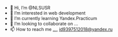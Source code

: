 - 👋 Hi, I’m @NLSUSR
- 👀 I’m interested in web development 
- 🌱 I’m currently learning Yandex.Practicum
- 💞️ I’m looking to collaborate on ...
- 📫 How to reach me [...](https://vk.com/nlsusr), id9397512018@yandex.ru

<!---
NLSUSR/NLSUSR is a ✨ special ✨ repository because its `README.md` (this file) appears on your GitHub profile.
You can click the Preview link to take a look at your changes.
--->
